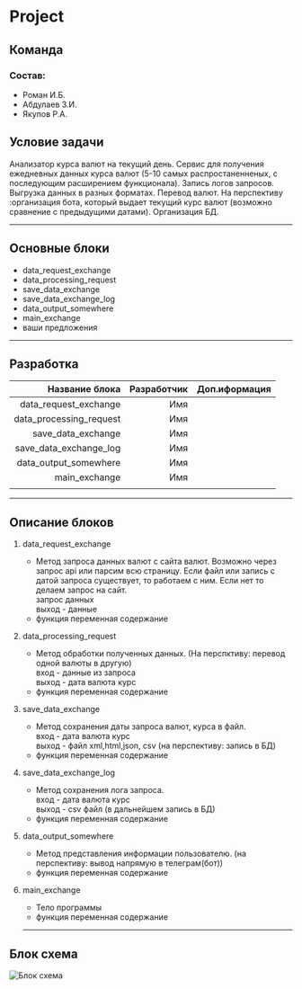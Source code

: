 # Project

## Команда

### Состав:
* Роман И.Б.
* Абдулаев З.И.
* Якупов Р.А.

## Условие задачи

Анализатор курса валют на текущий день. Сервис для получения ежедневных данных курса валют (5-10 самых распростаненненых, с последующим расширением функционала).
Запись логов запросов. Выгрузка данных в разных форматах. Перевод валют.
На перспективу :организация бота, который выдает текущий курс валют (возможно сравнение с предыдущими датами). Организация БД.

***

## Основные блоки

* data_request_exchange
* data_processing_request
* save_data_exchange
* save_data_exchange_log
* data_output_somewhere
* main_exchange
* ваши предложения

***

## Разработка

|Название блока          |Разработчик|Доп.иформация  |
|-----------------------:|----------:|--------------:|
|data_request_exchange   |Имя        |               |
|data_processing_request |Имя        |               |
|save_data_exchange      |Имя        |               |
|save_data_exchange_log  |Имя        |               |
|data_output_somewhere   |Имя        |               |
|main_exchange           |Имя        |               |
||||

***

## Описание блоков

1. data_request_exchange
    * Метод запроса данных валют с сайта валют. Возможно через запрос api или парсим всю страницу. 
      Если файл или запись с датой запроса существует, то работаем с ним. Если нет то делаем запрос на сайт.     
      запрос данных      
      выход - данные    
    * функция переменная содержание
2. data_processing_request
    * Метод обработки полученных данных. (На перспктиву: перевод одной валюты в другую)     
      вход - данные из запроса      
      выход - дата валюта курс      
    * функция переменная содержание
3. save_data_exchange
    * Метод сохранения даты запроса валют, курса в файл.    
      вход - дата валюта курс    
      выход - файл xml,html,json, csv (на перспективу: запись в БД)    
    * функция переменная содержание
4. save_data_exchange_log
    * Метод сохранения лога запроса.      
      вход - дата валюта курс    
      выход - csv файл (в дальнейшем запись в БД)     
    * функция переменная содержание
5. data_output_somewhere
    * Метод представления информации пользователю. (на перспективу: вывод напрямую в телеграм(бот))      
    * функция переменная содержание
6. main_exchange
    * Тело программы    
    * функция переменная содержание    

    ***

## Блок схема

![Блок схема](File.JPG)


